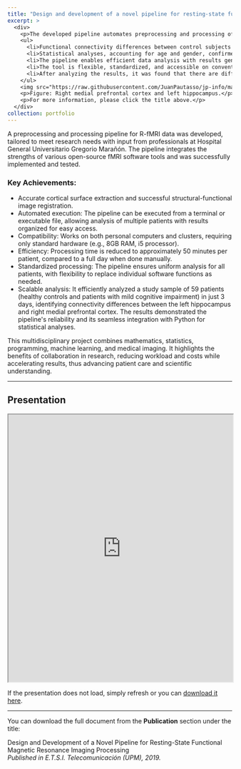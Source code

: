 ```yaml
---
title: "Design and development of a novel pipeline for resting-state functional magnetic resonance imaging (R-fMRI) processing"
excerpt: >
  <div>
    <p>The developed pipeline automates preprocessing and processing of R-fMRI data to analyze functional connectivity, particularly in the Default Mode Network (DMN). Key outcomes include:</p>
    <ul>
      <li>Functional connectivity differences between control subjects (27) and patients with mild cognitive impairment (32) were identified, specifically reduced connectivity between the left hippocampus and right medial prefrontal cortex.</li>
      <li>Statistical analyses, accounting for age and gender, confirmed significant differences (p < 0.05 after Bonferroni correction).</li>
      <li>The pipeline enables efficient data analysis with results generated in approximately 50 minutes per subject, a significant improvement over manual methods.</li>
      <li>The tool is flexible, standardized, and accessible on conventional hardware, promoting widespread usability and reducing workload and costs for researchers and clinicians.</li>
      <li>After analyzing the results, it was found that there are differences in connectivity between the control group and the groups with mild cognitive impairment. The difference is found in regions 4-5, that is, between the left hippocampus and the right medial prefrontal cortex. See the figure below:</li>
    </ul>
    <img src="https://raw.githubusercontent.com/JuanPautasso/jp-info/master/images/image_24.jpg" alt="Pipeline image" />
    <p>Figure: Right medial prefrontal cortex and left hippocampus.</p>
    <p>For more information, please click the title above.</p>
  </div>
collection: portfolio
---
```


A preprocessing and processing pipeline for R-fMRI data was developed, tailored to meet research needs with input from professionals at Hospital General Universitario Gregorio Marañón. The pipeline integrates the strengths of various open-source fMRI software tools and was successfully implemented and tested.

### Key Achievements:
- Accurate cortical surface extraction and successful structural-functional image registration.
- Automated execution: The pipeline can be executed from a terminal or executable file, allowing analysis of multiple patients with results organized for easy access.
- Compatibility: Works on both personal computers and clusters, requiring only standard hardware (e.g., 8GB RAM, i5 processor).
- Efficiency: Processing time is reduced to approximately 50 minutes per patient, compared to a full day when done manually.
- Standardized processing: The pipeline ensures uniform analysis for all patients, with flexibility to replace individual software functions as needed.
- Scalable analysis: It efficiently analyzed a study sample of 59 patients (healthy controls and patients with mild cognitive impairment) in just 3 days, identifying connectivity differences between the left hippocampus and right medial prefrontal cortex. The results demonstrated the pipeline's reliability and its seamless integration with Python for statistical analyses.

This multidisciplinary project combines mathematics, statistics, programming, machine learning, and medical imaging. It highlights the benefits of collaboration in research, reducing workload and costs while accelerating results, thus advancing patient care and scientific understanding.

---
<section id="presentation">
  <h2>Presentation</h2>
  <iframe src="https://docs.google.com/gview?url=https://raw.githubusercontent.com/JuanPautasso/jp-info/master/presentations/presentation_master.pdf&embedded=true" width="100%" height="600px"></iframe>
  <p>If the presentation does not load, simply refresh or you can <a href="https://raw.githubusercontent.com/JuanPautasso/jp-info/master/presentations/presentation_master.pdf" target="_blank">download it here</a>.</p>
</section>

---

<p>You can download the full document from the <strong>Publication</strong> section under the title:</p>
<p>Design and Development of a Novel Pipeline for Resting-State Functional Magnetic Resonance Imaging Processing<br>
<em>Published in E.T.S.I. Telecomunicación (UPM), 2019.</em></p>
